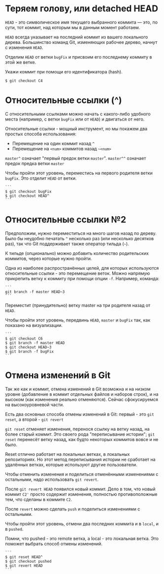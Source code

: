 # Теряем голову, или detached HEAD

`HEAD` - это символическое имя текущего выбранного коммита — это, по сути, тот коммит, над которым мы в данным момент работаем.

`HEAD` всегда указывает на последний коммит из вашего локального дерева. Большинство команд Git, изменяющих рабочее дерево, начнут с изменения `HEAD`.

Отделим `HEAD` от ветки `bugFix` и присвоим его последнему коммиту в этой же ветке.

Укажи коммит при помощи его идентификатора (hash).

  ```
  $ git checkout C4
  ```

# Относительные ссылки (^)

С относительными ссылками можно начать с какого-либо удобного места (например, с ветки `bugFix` или от `HEAD`) и двигаться от него.

Относительные ссылки - мощный инструмент, но мы покажем два простых способа использования:

  - Перемещение на один коммит назад `^`
  - Перемещение на `<num>` коммитов назад `~<num>`

`master^` означает "первый предок ветки `master`".
`master^^` означает предок предка ветки `master`

Чтобы пройти этот уровень, переместись на первого родителя ветки `bugFix`. Это отделит `HEAD` от ветки.

    ```
    $ git checkout bugFix
    $ git checkout HEAD^
    ```

# Относительные ссылки №2

Предположим, нужно переместиться на много шагов назад по дереву. Было бы неудобно печатать `^` несколько раз (или несколько десятков раз), так что Git поддерживает также оператор тильда (`~`).

К тильде (опционально) можно добавить количество родительских коммитов, через которые нужно пройти.

Одна из наиболее распространённых целей, для которых используются относительные ссылки - это перемещение веток. Можно напрямую прикрепить ветку к коммиту при помощи опции `-f`. Например, команда:

    ```
    git branch -f master HEAD~3
    ```

Переместит (принудительно) ветку master на три родителя назад от `HEAD`.

Чтобы пройти этот уровень, передвинь `HEAD`, `master` и `bugFix` так, как показано на визуализации.

    ```
    $ git checkout C6
    $ git branch -f master HEAD
    $ git checkout HEAD~3
    $ git branch -f bugFix
    ```

# Отмена изменений в Git

Так же как и коммит, отмена изменений в Git возможна и на низком уровне (добавление в коммит отдельных файлов и наборов строк), и на высоком (как изменения реально отменяются). Сейчас сфокусируемся на высокоуровневой части.

Есть два основных способа отмены изменений в Git: первый - это `git reset`, а второй - `git revert`

`git reset` отменяет изменения, перенося ссылку на ветку назад, на более старый коммит. Это своего рода "переписывание истории"; `git reset` перенесёт ветку назад, как будто некоторых коммитов вовсе и не было.

Reset отлично работает на локальных ветках, в локальных репозиториях. Но этот метод переписывания истории не сработает на удалённых ветках, которые используют другие пользователи.

Чтобы отменить изменения и поделиться отменёнными изменениями с остальными, надо использовать `git revert`. 

После `git revert HEAD` появился новый коммит. Дело в том, что новый коммит `C2'` просто содержит изменения, полностью противоположные тем, что сделаны в коммите `C2`.

После `revert` можно сделать `push` и поделиться изменениями с остальными.

Чтобы пройти этот уровень, отмени два последних коммита и в `local`, и в `pushed`.

Помни, что pushed - это remote ветка, а local - это локальная ветка. Это поможет выбрать способ отмены изменений.

    ```
    $ git reset HEAD^
    $ git checkout pushed
    $ git revert HEAD
    ```

